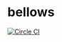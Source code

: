 bellows
====
[![Circle CI](https://circleci.com/gh/Faceland/bellows.svg?style=svg)](https://circleci.com/gh/Faceland/bellows)